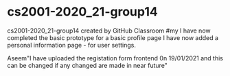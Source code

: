 # cs2001-2020_21-group14
cs2001-2020_21-group14 created by GitHub Classroom
#my I have now completed the basic prototype for a basic profile page
I have now added a personal information page - for user settings.

Aseem"I have uploaded the registation form frontend 0n 19/01/2021 and this can be changed if any changed are made in near future"
